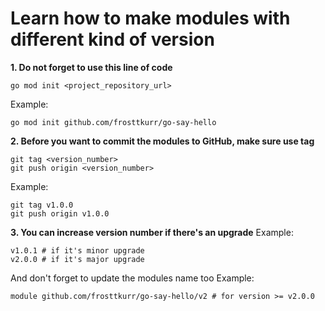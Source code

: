 # Learn how to make modules with different kind of version

**1. Do not forget to use this line of code**
```
go mod init <project_repository_url>
```
Example:
```
go mod init github.com/frosttkurr/go-say-hello
```
**2. Before you want to commit the modules to GitHub, make sure use tag**
```
git tag <version_number>
git push origin <version_number>
```
Example: 
```
git tag v1.0.0
git push origin v1.0.0
```
**3. You can increase version number if there's an upgrade**
Example:
```
v1.0.1 # if it's minor upgrade
v2.0.0 # if it's major upgrade
```
And don't forget to update the modules name too
Example:
```
module github.com/frosttkurr/go-say-hello/v2 # for version >= v2.0.0
```
